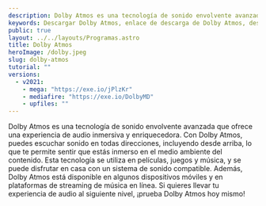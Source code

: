```yaml
---
description: Dolby Atmos es una tecnología de sonido envolvente avanzada que ofrece una experiencia de audio inmersiva y enriquecedora. Con Dolby Atmos, puedes escuchar sonido en todas direcciones, incluyendo desde arriba, lo que te permite sentir que estás inmerso en el medio ambiente del contenido.
keywords: Descargar Dolby Atmos, enlace de descarga de Dolby Atmos, descarga gratuita de Dolby Atmos, descarga de prueba de Dolby Atmos, descarga de Dolby Atmos para Windows, descarga de Dolby Atmos para Mac, descarga de Dolby Atmos con crack, descarga completa de Dolby Atmos, descarga de torrent de Dolby Atmos, descarga de Dolby Atmos con clave de serie, descarga de Dolby Atmos para estudiantes, descarga de Dolby Atmos con clave de activación, instalador fuera de línea de descarga de Dolby Atmos, descarga de Dolby Atmos con clave de licencia
public: true
layout: ../../layouts/Programas.astro
title: Dolby Atmos
heroImage: /dolby.jpeg
slug: dolby-atmos
tutorial: ""
versions:
  - v2021:
    - mega: "https://exe.io/jPlzKr"
    - mediafire: "https://exe.io/DolbyMD"
    - upfiles: ""
---
```


Dolby Atmos es una tecnología de sonido envolvente avanzada que ofrece una experiencia de audio inmersiva y enriquecedora. Con Dolby Atmos, puedes escuchar sonido en todas direcciones, incluyendo desde arriba, lo que te permite sentir que estás inmerso en el medio ambiente del contenido. Esta tecnología se utiliza en películas, juegos y música, y se puede disfrutar en casa con un sistema de sonido compatible. Además, Dolby Atmos está disponible en algunos dispositivos móviles y en plataformas de streaming de música en línea. Si quieres llevar tu experiencia de audio al siguiente nivel, ¡prueba Dolby Atmos hoy mismo!
